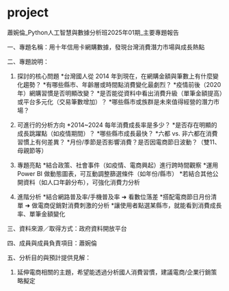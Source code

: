 # project
蕭婉倫_Python人工智慧與數據分析班2025年01期_主要專題報告

一、專題名稱：用十年信用卡網購數據，發現台灣消費潛力市場與成長熱點

二、專題說明：
1. 探討的核心問題
   *台灣國人從 2014 年到現在，在網購金額與筆數上有什麼變化趨勢？
   *有哪些縣市、年齡層或時間點消費變化最劇烈？
   *疫情前後（2020年）網購習慣是否明顯改變？
   *是否能從資料中看出消費升級（單筆金額提高）或平台多元化（交易筆數增加）？
   *哪些縣市或族群是未來值得經營的潛力市場？

2. 可進行的分析方向
   *2014~2024 每年消費成長率是多少？
   *是否存在明顯的成長跳躍點（如疫情期間）？
   *哪些縣市成長最快？
   *六都 vs. 非六都在消費習慣上有何差異？
   *月份/季節是否影響消費？是否因電商節日波動？（雙11、母親節等）

3. 專題亮點
   *結合政策、社會事件（如疫情、電商興起）進行跨時間觀察
   *運用 Power BI 做動態圖表，可互動調整篩選條件（如年份/縣市）
   *若結合其他公開資料（如人口年齡分布），可強化消費力分析

4. 進階分析
   *結合網路普及率/手機普及率 ➜ 看數位落差
   *搭配電商節日月份清單 ➜ 做電商促銷對消費刺激的分析
   *讓使用者點選某縣市，就能看到消費成長率、單筆金額變化

三、資料來源／取得方式：政府資料開放平台

四、成員與成員負責項目：蕭婉倫

五、分析目的與預計提供見解：

1. 延伸電商相關的主題，希望能透過分析國人消費習慣，建議電商/企業行銷策略擬定

